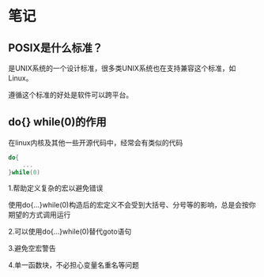 # 笔记

## POSIX是什么标准？

是UNIX系统的一个设计标准，很多类UNIX系统也在支持兼容这个标准，如Linux。

遵循这个标准的好处是软件可以跨平台。

## do{} while(0)的作用

在linux内核及其他一些开源代码中，经常会有类似的代码

```cpp
do{ 
    ... 
}while(0)
```

1.帮助定义复杂的宏以避免错误

使用do{...}while(0)构造后的宏定义不会受到大括号、分号等的影响，总是会按你期望的方式调用运行

2.可以使用do{...}while(0)替代goto语句

3.避免空宏警告

4.单一函数块，不必担心变量名重名等问题




